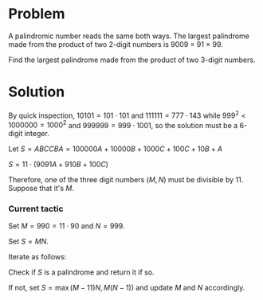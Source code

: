 # Problem

A palindromic number reads the same both ways. The largest palindrome made from the product of two 2-digit numbers is 9009 = 91 × 99.

Find the largest palindrome made from the product of two 3-digit numbers.

# Solution

By quick inspection, $10101 = 101 \cdot 101$ and $111111 = 777 \cdot 143$ while $999^2 < 1000000 = 1000^2$ and $999999 = 999\cdot1001$, so the solution must be a 6-digit integer.

Let $S = ABCCBA = 100000A + 10000B + 1000C + 100C + 10B + A$

$S = 11\cdot\left(9091A + 910B + 100C\right)$

Therefore, one of the three digit numbers $\left(M, N\right)$ must be divisible by $11$. Suppose that it's $M$.

### Current tactic

Set $M = 990 = 11\cdot90$ and $N = 999$.

Set $S = MN$.

Iterate as follows:

Check if $S$ is a palindrome and return it if so.

If not, set $S = \max\left(M-11)N, M(N-1)\right)$ and update $M$ and $N$ accordingly.
